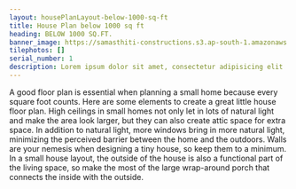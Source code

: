 ```yaml
---
layout: housePlanLayout-below-1000-sq-ft
title: House Plan below 1000 sq ft
heading: BELOW 1000 SQ.FT. 
banner_image: https://samasthiti-constructions.s3.ap-south-1.amazonaws.com/uploads/house1.BELOW 1000 SQFT.webp
tilephotos: []
serial_number: 1
description: Lorem ipsum dolor sit amet, consectetur adipisicing elit
---
```

A good floor plan is essential when planning a small home because every square foot counts. Here are some elements to create a great little house floor plan.
High ceilings in small homes not only let in lots of natural light and make the area look larger, but they can also create attic space for extra space.
In addition to natural light, more windows bring in more natural light, minimizing the perceived barrier between the home and the outdoors.
Walls are your nemesis when designing a tiny house, so keep them to a minimum.
In a small house layout, the outside of the house is also a functional part of the living space, so make the most of the large wrap-around porch that connects the inside with the outside.
